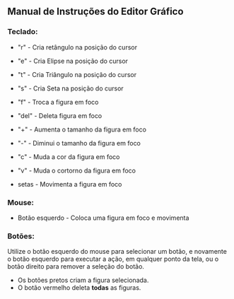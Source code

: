 ## Manual de Instruções do Editor Gráfico

### Teclado:

* "r" - Cria retângulo na posição do cursor

* "e" - Cria Elipse na posição do cursor

* "t" - Cria Triângulo na posição do cursor

* "s" - Cria Seta na posição do cursor

* "f" - Troca a figura em foco

* "del" - Deleta figura em foco

* "+" - Aumenta o tamanho da figura em foco

* "-" - Diminui o tamanho da figura em foco

* "c" - Muda a cor da figura em foco

* "v" - Muda o cortorno da figura em foco

* setas - Movimenta a figura em foco


### Mouse:

* Botão esquerdo - Coloca uma figura em foco e movimenta

### Botões:
Utilize o botão esquerdo do mouse para selecionar um botão, e novamente o botão esquerdo para executar a ação, em qualquer ponto da tela, ou o botão direito para remover a seleção do botão.

* Os botões pretos criam a figura selecionada.
* O botão vermelho deleta **todas** as figuras.
